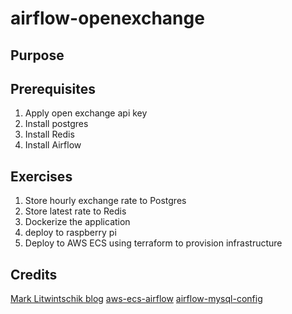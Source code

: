# airflow-openexchange

## Purpose

## Prerequisites

1. Apply open exchange api key
2. Install postgres
3. Install Redis
4. Install Airflow

## Exercises

1. Store hourly exchange rate to Postgres
2. Store latest rate to Redis
3. Dockerize the application
4. deploy to raspberry pi
5. Deploy to AWS ECS using terraform to provision infrastructure

## Credits

[Mark Litwintschik blog](https://tech.marksblogg.com/airflow-postgres-redis-forex.html)
[aws-ecs-airflow](https://github.com/nicor88/aws-ecs-airflow)
[airflow-mysql-config](https://ep1804.github.io/2019/11/01/airflow_mysql_setup.html)